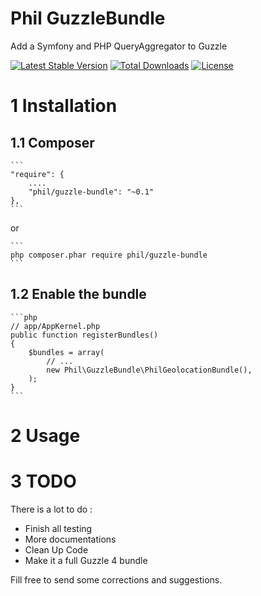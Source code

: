 Phil GuzzleBundle
======================

Add a Symfony and PHP QueryAggregator to Guzzle

[![Latest Stable Version](https://poser.pugx.org/phil/guzzle-bundle/v/stable.png)](https://packagist.org/packages/phil/guzzle-bundle)
[![Total Downloads](https://poser.pugx.org/phil/guzzle-bundle/downloads.png)](https://packagist.org/packages/phil/guzzle-bundle)
[![License](https://poser.pugx.org/phil/guzzle-bundle/license.png)](https://packagist.org/packages/phil/guzzle-bundle)

# 1 Installation #

## 1.1 Composer ##


    ```
	"require": {
		....
		"phil/guzzle-bundle": "~0.1"
	},
    ```

or

    ```
    php composer.phar require phil/guzzle-bundle
    ```


## 1.2 Enable the bundle ##

    ```php
	// app/AppKernel.php
	public function registerBundles()
	{
        $bundles = array(
	        // ...
	        new Phil\GuzzleBundle\PhilGeolocationBundle(),
	    );
	}
    ```

# 2 Usage #


# 3 TODO #
There is a lot to do :
* Finish all testing
* More documentations
* Clean Up Code
* Make it a full Guzzle 4 bundle

Fill free to send some corrections and suggestions.


